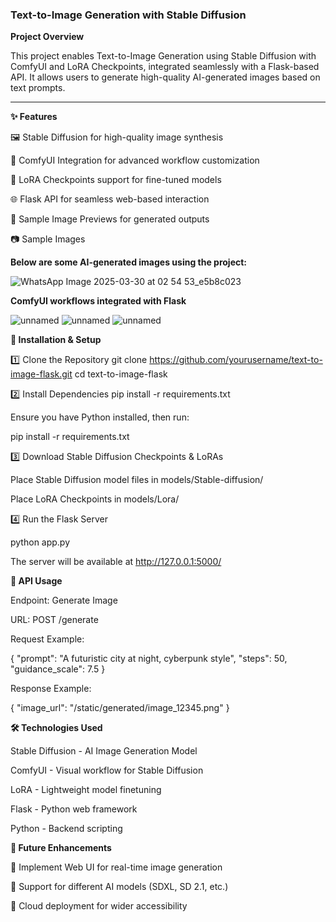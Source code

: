 ### **Text-to-Image Generation with Stable Diffusion**



**Project Overview**


This project enables Text-to-Image Generation using Stable Diffusion with ComfyUI and LoRA Checkpoints, integrated seamlessly with a Flask-based API. It allows users to generate high-quality AI-generated images based on text prompts.
___________ _______________________ _______________________________ __________________________________________________________ _ _ _ _ _ _ _ 
**✨ Features**

🖼 Stable Diffusion for high-quality image synthesis

🎨 ComfyUI Integration for advanced workflow customization

🔗 LoRA Checkpoints support for fine-tuned models

🌐 Flask API for seamless web-based interaction

📸 Sample Image Previews for generated outputs

📷 Sample Images

**Below are some AI-generated images using the project:**

![WhatsApp Image 2025-03-30 at 02 54 53_e5b8c023](https://github.com/user-attachments/assets/172e7179-2e83-49a6-becb-e76c541378f5)

**ComfyUI workflows integrated with Flask**


![unnamed](https://github.com/user-attachments/assets/67ee4380-d10b-4039-b593-366a2466fa32)
![unnamed](https://github.com/user-attachments/assets/5c50eef0-710d-4790-96b0-493fdfbc9bb6)
![unnamed](https://github.com/user-attachments/assets/1e70959d-0947-4df2-8234-6cf7c54d34af)

**🔧 Installation & Setup**

1️⃣ Clone the Repository
git clone https://github.com/yourusername/text-to-image-flask.git
cd text-to-image-flask

2️⃣ Install Dependencies
pip install -r requirements.txt

Ensure you have Python installed, then run:

pip install -r requirements.txt

3️⃣ Download Stable Diffusion Checkpoints & LoRAs

Place Stable Diffusion model files in models/Stable-diffusion/

Place LoRA Checkpoints in models/Lora/

4️⃣ Run the Flask Server

python app.py

The server will be available at http://127.0.0.1:5000/

**📡 API Usage**

Endpoint: Generate Image

URL: POST /generate

Request Example:

{
  "prompt": "A futuristic city at night, cyberpunk style",
  "steps": 50,
  "guidance_scale": 7.5
}

Response Example:

{
  "image_url": "/static/generated/image_12345.png"
}

**🛠 Technologies Used**

Stable Diffusion - AI Image Generation Model

ComfyUI - Visual workflow for Stable Diffusion

LoRA - Lightweight model finetuning

Flask - Python web framework

Python - Backend scripting

**🎯 Future Enhancements**

🔹 Implement Web UI for real-time image generation

🔹 Support for different AI models (SDXL, SD 2.1, etc.)

🔹 Cloud deployment for wider accessibility
